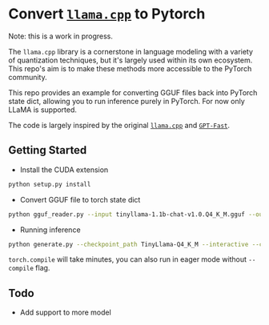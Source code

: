 # Convert [`llama.cpp`](https://github.com/ggerganov/llama.cpp) to Pytorch

Note: this is a work in progress.

The `llama.cpp` library is a cornerstone in language modeling with a variety of quantization techniques, but it's largely used within its own ecosystem. This repo's aim is to make these methods more accessible to the PyTorch community.

This repo provides an example for converting GGUF files back into PyTorch state dict, allowing you to run inference purely in PyTorch. For now only LLaMA is supported.

The code is largely inspired by the original [`llama.cpp`](https://github.com/ggerganov/llama.cpp) and [`GPT-Fast`](https://github.com/pytorch-labs/gpt-fast).

## Getting Started

* Install the CUDA extension

```bash
python setup.py install
```

* Convert GGUF file to torch state dict

```bash
python gguf_reader.py --input tinyllama-1.1b-chat-v1.0.Q4_K_M.gguf --output TinyLlama-Q4_K_M
```

* Running inference

```bash
python generate.py --checkpoint_path TinyLlama-Q4_K_M --interactive --compile
```

`torch.compile` will take minutes, you can also run in eager mode without `--compile` flag.


## Todo
* Add support to more model